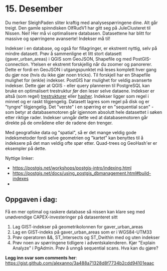 # 15. Desember
Du merker SleighPaden sliter kraftig med analysespørringene dine. Alt går treigt. Den gamle spinndisken OlfRudV1 har gitt seg på JuleClusteret til Nissen. Nei! Her må vi optimalisere databasen. Datasettene har blitt for massive og spørringene avanserte! Indekser må til!

Indekser i en database, og også for fillagringer, er ekstremt nyttig, selv på mindre datasett. Prøv å sammenligne et litt stort datasett (gaver_urban_areas) i QGIS som GeoJSON, Shapefile og med PostGIS-connection. Ytelsen er ekstremt forskjellig når du zoomer og panorerer. Dette er fordi en GeoJSON i utgangspunktet må leses komplett hver gang du gjør noe (hvis du ikke gjør noen tricks). Til forskjell har en Shapefile mulighet for (enkle) indekser. PostGIS har mulighet for veldig avanserte indekser. Dette gjør at QGIS - eller query planneren til PostgreSQL kan bruke en optimalisert trestruktur _før_ den leser selve dataene. Indekser er altså (som regel) [trestrukturer](https://en.wikipedia.org/wiki/Tree_(data_structure)) eller [hasher](https://en.wikipedia.org/wiki/Hash_table). Indekser ligger som regel i minnet og er raskt tilgjengelig. Datasett lagres som regel på disk og er "tyngre" tilgjengelig. Det "verste" i en spørring er en "sequential scan" - som betyr at databasemotoren går igjennom absolutt hele datasettet i søken etter riktige rader. Indekser unngår dette ved at databasemotoren går direkte på de områdene eller de radene den trenger. 

Med geografiske data og "spatial", så er det mange veldig gode indeksmetoder fordi selve geometrien og "kartet" kan benyttes til å indeksere på det man veldig ofte spør etter. Quad-trees og GeoHash'er er eksempler på dette.

Nyttige linker:
* https://postgis.net/workshops/postgis-intro/indexing.html
* https://postgis.net/docs/using_postgis_dbmanagement.html#build-indexes
* 

Oppgaven i dag:
---------------
Få en mer optimal og raskere database så nissen kan klare seg med unødvendige CAPEX-investeringer på datasenteret sitt
1. Lag GIST-indekser på geometrikolonnen for gaver_urban_areas
1. Lag en GIST-indeks på gaver_urban_areas som er i WGS84-UTM33
1. Prøv operatoren &&, ST_Intersects og ST_Dwithin med og uten indekser
1. Prøv noen av spørringene tidligere i adventskalenderen. Kjør "Explain Analyze" i PgAdmin. Prøv å unngå sequential scans. Hva kan du gjøre?

**Legg inn svar som comments her**: https://gist.github.com/alexanno/3a488a71328d8f7734b2cdd94101eaac